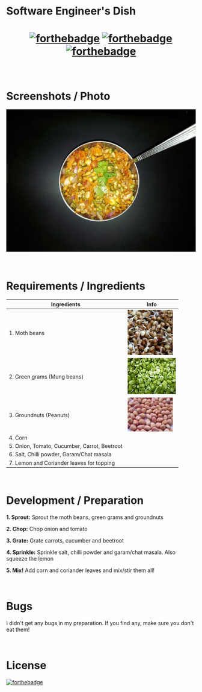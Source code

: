 # Software Engineer's Dish

<h1 align="center">

[![forthebadge](https://forthebadge.com/images/badges/gluten-free.svg)](https://forthebadge.com)
[![forthebadge](https://forthebadge.com/images/badges/does-not-contain-msg.svg)](https://forthebadge.com)
[![forthebadge](https://forthebadge.com/images/badges/powered-by-water.svg)](https://forthebadge.com)

</h1>

<br>

# Screenshots / Photo

![](images/dish%20se.jpg)

<br>

# Requirements / Ingredients

|            Ingredients                                  | Info     |
| -------------------------------------------- | ------------------------------------------------------------------------------------------------------------------------------------ |
| 1. Moth beans                                | ![](images/dry-sprouted-moth-beans.jpg)     |
| 2. Green grams (Mung beans)                  | [![](images/128px-Sprouted-green-gram-cherupayaru.jpg)](https://commons.wikimedia.org/wiki/File:Sprouted-green-gram-cherupayaru.JPG) |
| 3. Groundnuts (Peanuts)                      | ![](images/groundnut.jpg)                                                                                                            |
| 4. Corn                                      |                                                                                                                                      |
| 5. Onion, Tomato, Cucumber, Carrot, Beetroot |                                                                                                                                      |
| 6. Salt, Chilli powder, Garam/Chat masala    |                                                                                                                                      |
| 7. Lemon and Coriander leaves for topping    |                                                                                                                                      |

<br>

# Development / Preparation

**1. Sprout:** Sprout the moth beans, green grams and groundnuts

**2. Chop:** Chop onion and tomato

**3. Grate:** Grate carrots, cucumber and beetroot

**4. Sprinkle:** Sprinkle salt, chilli powder and garam/chat masala. Also squeeze the lemon

**5. Mix!** Add corn and coriander leaves and mix/stir them all!

<br>

# Bugs

I didn't get any bugs in my preparation. If you find any, make sure you don't eat them!

<br>

# License

[![forthebadge](https://forthebadge.com/images/badges/cc-0.svg)](https://forthebadge.com)

<br>
